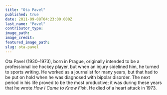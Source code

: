 ```yaml
---
title: "Ota Pavel"
published: true
date: 2011-09-08T04:23:00.000Z
last_name: "Pavel"
contributor_type:
image_path:
image_credit:
featured_image_path:
slug: ota-pavel
---
```


Ota Pavel (1930–1973), born in Prague, originally intended to be a professional ice hockey player, but when an injury sidelined him, he turned to sports writing. He worked as a journalist for many years, but that had to be put on hold when he was diagnosed with bipolar disorder. The next period in his life proved to be the most productive; it was during these years that he wrote _How I Came to Know Fish_. He died of a heart attack in 1973.

